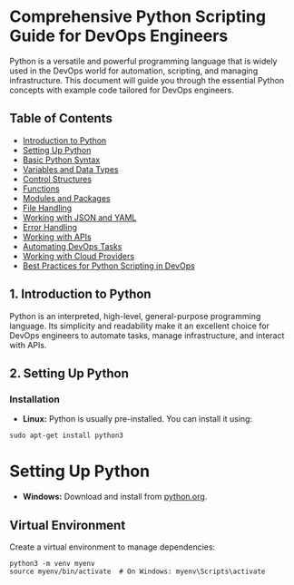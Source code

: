 # Comprehensive Python Scripting Guide for DevOps Engineers

Python is a versatile and powerful programming language that is widely used in the DevOps world for automation, scripting, and managing infrastructure. This document will guide you through the essential Python concepts with example code tailored for DevOps engineers.

## Table of Contents

*   [Introduction to Python](#1-introduction-to-python)
*   [Setting Up Python](#2-setting-up-python)
*   [Basic Python Syntax](#3-basic-python-syntax)
*   [Variables and Data Types](#4-variables-and-data-types)
*   [Control Structures](#5-control-structures)
*   [Functions](#6-functions)
*   [Modules and Packages](#7-modules-and-packages)
*   [File Handling](#8-file-handling)
*   [Working with JSON and YAML](#9-working-with-json-and-yaml)
*   [Error Handling](#10-error-handling)
*   [Working with APIs](#11-working-with-apis)
*   [Automating DevOps Tasks](#12-automating-devops-tasks)
*   [Working with Cloud Providers](#13-working-with-cloud-providers)
*   [Best Practices for Python Scripting in DevOps](#14-best-practices-for-python-scripting-in-devops)

## 1. Introduction to Python

Python is an interpreted, high-level, general-purpose programming language. Its simplicity and readability make it an excellent choice for DevOps engineers to automate tasks, manage infrastructure, and interact with APIs.

## 2. Setting Up Python

### Installation

*   **Linux:** Python is usually pre-installed. You can install it using:

```
sudo apt-get install python3
```
# Setting Up Python

*   **Windows:** Download and install from [python.org](https://www.python.org/).

## Virtual Environment

Create a virtual environment to manage dependencies:

```
python3 -m venv myenv
source myenv/bin/activate  # On Windows: myenv\Scripts\activate
```